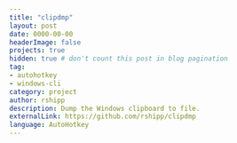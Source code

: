 ```yaml
---
title: "clipdmp"
layout: post
date: 0000-00-00
headerImage: false
projects: true
hidden: true # don't count this post in blog pagination
tag:
- autohotkey
- windows-cli
category: project
author: rshipp
description: Dump the Windows clipboard to file.
externalLink: https://github.com/rshipp/clipdmp
language: AutoHotkey
---
```

